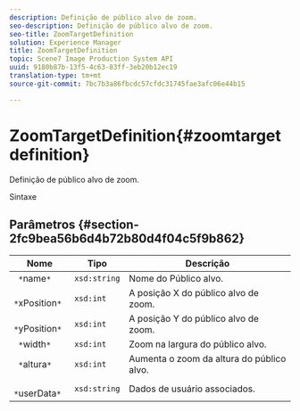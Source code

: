 ```yaml
---
description: Definição de público alvo de zoom.
seo-description: Definição de público alvo de zoom.
seo-title: ZoomTargetDefinition
solution: Experience Manager
title: ZoomTargetDefinition
topic: Scene7 Image Production System API
uuid: 9180b87b-13f5-4c63-83ff-3eb20b12ec19
translation-type: tm+mt
source-git-commit: 7bc7b3a86fbcdc57cfdc31745fae3afc06e44b15

---
```



# ZoomTargetDefinition{#zoomtargetdefinition}

Definição de público alvo de zoom.

Sintaxe

## Parâmetros {#section-2fc9bea56b6d4b72b80d4f04c5f9b862}

| Nome | Tipo | Descrição |
|---|---|---|
| ` *`name`*` | `xsd:string` | Nome do Público alvo. |
| ` *`xPosition`*` | `xsd:int` | A posição X do público alvo de zoom. |
| ` *`yPosition`*` | `xsd:int` | A posição Y do público alvo de zoom. |
| ` *`width`*` | `xsd:int` | Zoom na largura do público alvo. |
| ` *`altura`*` | `xsd:int` | Aumenta o zoom da altura do público alvo. |
| ` *`userData`*` | `xsd:string` | Dados de usuário associados. |

